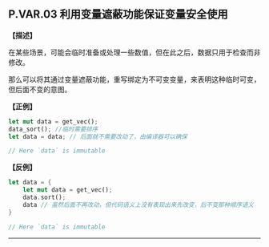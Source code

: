 ## P.VAR.03 利用变量遮蔽功能保证变量安全使用

**【描述】**

在某些场景，可能会临时准备或处理一些数值，但在此之后，数据只用于检查而非修改。

那么可以将其通过变量遮蔽功能，重写绑定为不可变变量，来表明这种临时可变，但后面不变的意图。

**【正例】**

```rust
let mut data = get_vec();
data_sort(); //临时需要排序
let data = data; // 后面就不需要改动了，由编译器可以确保

// Here `data` is immutable
```

**【反例】**

```rust
let data = {
    let mut data = get_vec();
    data.sort();
    data // 虽然后面不再改动，但代码语义上没有表现出来先改变，后不变那种顺序语义
}

// Here `data` is immutable
```

---